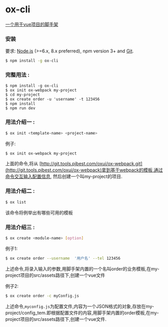 # ox-cli 

[一个用于vue项目的脚手架](http://git.tools.pjbest.com/oxui/ox-cli)


### 安装

要求: [Node.js](https://nodejs.org/en/) (>=6.x, 8.x preferred), npm version 3+ and [Git](https://git-scm.com/).

``` bash
$ npm install -g ox-cli
```
### 完整用法 :

``` 
$ npm install -g ox-cli
$ ox init ox-webpack my-project
$ cd my-project
$ ox create order -u 'username' -t 123456
$ npm install
$ npm run dev
```


### 用法介绍一 : 

``` bash
$ ox init <template-name> <project-name>
```

例子:

``` bash
$ ox init ox-webpack my-project
```

上面的命令,将从 [http://git.tools.pjbest.com/oxui/ox-webpack.git](http://git.tools.pjbest.com/oxui/ox-webpack)拿到基于webpack的模板,通过命令交互输入配置信息, 然后创建一个叫my-project的项目.

### 用法介绍二 : 

``` bash
$ ox list
```

该命令将例举出有哪些可用的模板

### 用法介绍三 : 

``` bash
$ ox create <module-name> [option]
```

例子1:

``` bash
$ ox create order --username  '用户名' --tel 123456
```

上述命令,将录入输入的参数,用脚手架内置的一个名叫order的业务模板,在my-project项目的src/assets路径下,创建一个vue文件

例子2:

``` bash
$ ox create order -c myConfig.js
```

上述命令,`myconfig.js`为配置文件,内容为一个JSON格式的对象,存放在my-project/config_tem.即根据配置文件的内容,用脚手架内置的order模板,在my-project项目的src/assets路径下,创建一个vue文件.
  